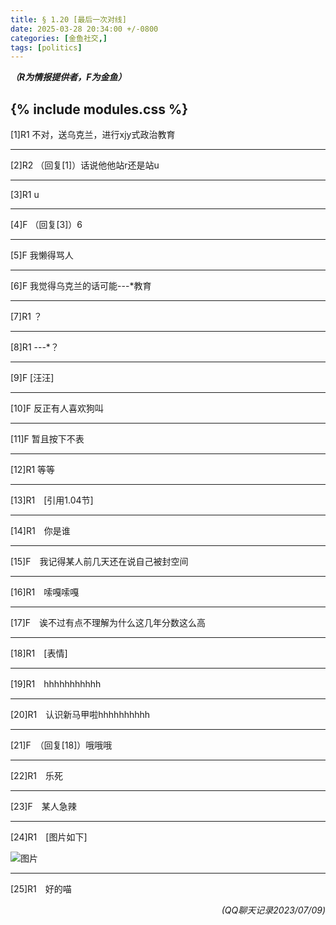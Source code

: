 ```yaml
---
title: § 1.20 [最后一次对线]
date: 2025-03-28 20:34:00 +/-0800
categories: [金鱼社交,]
tags: [politics]
---
```



***（R为情报提供者，F为金鱼）***

{% include modules.css %}
---

[1]R1 不对，送乌克兰，进行xjy式政治教育

---

[2]R2 （回复[1]）话说他他站r还是站u

---

[3]R1 u

---

[4]F （回复[3]）6

---

[5]F 我懒得骂人

---

[6]F 我觉得乌克兰的话可能---*教育

---

[7]R1 ？

---

[8]R1 ---*？

---

[9]F [汪汪]

---

[10]F 反正有人喜欢狗叫

---

[11]F 暂且按下不表

---

[12]R1 等等

---

[13]R1　[引用1.04节]

---

[14]R1　你是谁

---

[15]F　我记得某人前几天还在说自己被封空间

---

[16]R1　嗦嘎嗦嘎

---

[17]F　诶不过有点不理解为什么这几年分数这么高

---

[18]R1　[表情]

---

[19]R1　hhhhhhhhhhh

---

[20]R1　认识新马甲啦hhhhhhhhhh

---

[21]F　（回复[18]）哦哦哦

---

[22]R1　乐死

---

[23]F　某人急辣

---

[24]R1　[图片如下]

![图片](https://pub-050fd5ae8c3941d68700e281d5cb9eaa.r2.dev/§1.20-1.jpeg)

---

[25]R1　好的喵

<p align="right"><em>(QQ聊天记录2023/07/09)</em></p>